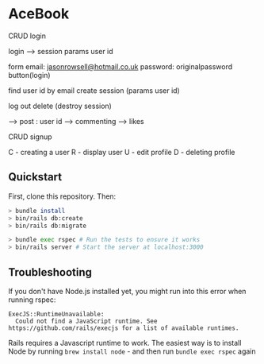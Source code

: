 # AceBook

CRUD login

login --> session params user id

form
email: jasonrowsell@hotmail.co.uk
password: originalpassword
button(login)

find user id by email
create session (params user id)

log out
delete (destroy session)

--> post : user id
--> commenting
--> likes

CRUD signup

C - creating a user
R - display user
U - edit profile
D - deleting profile

## Quickstart

First, clone this repository. Then:

```bash
> bundle install
> bin/rails db:create
> bin/rails db:migrate

> bundle exec rspec # Run the tests to ensure it works
> bin/rails server # Start the server at localhost:3000
```

## Troubleshooting

If you don't have Node.js installed yet, you might run into this error when running rspec:

```
ExecJS::RuntimeUnavailable:
  Could not find a JavaScript runtime. See https://github.com/rails/execjs for a list of available runtimes.
```

Rails requires a Javascript runtime to work. The easiest way is to install Node by running `brew install node` - and then run `bundle exec rspec` again
